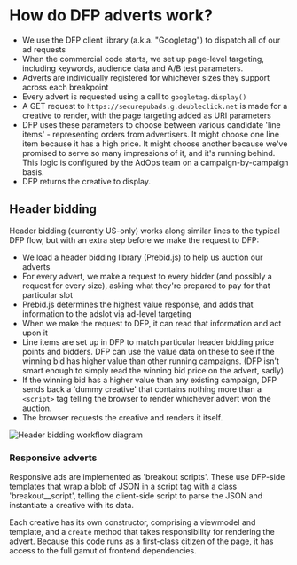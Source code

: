 # How do DFP adverts work?

* We use the DFP client library (a.k.a. "Googletag") to dispatch all of our ad requests
* When the commercial code starts, we set up page-level targeting, including keywords, audience data and A/B test parameters.
* Adverts are individually registered for whichever sizes they support across each breakpoint
* Every advert is requested using a call to `googletag.display()`
* A GET request to `https://securepubads.g.doubleclick.net` is made for a creative to render, with the page targeting added as URI parameters
* DFP uses these parameters to choose between various candidate 'line items' - representing orders from advertisers. It might choose one line item because it has a high price. It might choose another because we've promised to serve so many impressions of it, and it's running behind. This logic is configured by the AdOps team on a campaign-by-campaign basis.
* DFP returns the creative to display.

## Header bidding
Header bidding (currently US-only) works along similar lines to the typical DFP flow, but with an extra step before we make the request to DFP:

* We load a header bidding library (Prebid.js) to help us auction our adverts
* For every advert, we make a request to every bidder (and possibly a request for every size), asking what they're prepared to pay for that particular slot
* Prebid.js determines the highest value response, and adds that information to the adslot via ad-level targeting
* When we make the request to DFP, it can read that information and act upon it
* Line items are set up in DFP to match particular header bidding price points and bidders. DFP can use the value data on these to see if the winning bid has higher value than other running campaigns. (DFP isn't smart enough to simply read the winning bid price on the advert, sadly)
* If the winning bid has a higher value than any existing campaign, DFP sends back a 'dummy creative' that contains nothing more than a `<script>` tag telling the browser to render whichever advert won the auction.
* The browser requests the creative and renders it itself.

![Header bidding workflow diagram](https://cloud.githubusercontent.com/assets/3148617/13568947/e35ab8cc-e45c-11e5-89a0-6413312e30e0.png)

### Responsive adverts
Responsive ads are implemented as 'breakout scripts'. These use DFP-side templates that wrap a blob of JSON in a script tag with a class 'breakout__script', telling the client-side script to parse the JSON and instantiate a creative with its data.

Each creative has its own constructor, comprising a viewmodel and template, and a `create` method that takes responsibility for rendering the advert. Because this code runs as a first-class citizen of the page, it has access to the full gamut of frontend dependencies.

